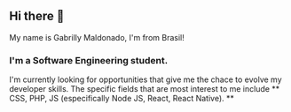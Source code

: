 ## Hi there 👋
My name is Gabrilly Maldonado, I'm from Brasil!
### I'm a Software Engineering student.
I'm currently looking for opportunities that give me the chace to evolve my developer skills. The specific fields that are most interest to me include ** CSS, PHP, JS (especifically Node JS, React, React Native). **


<!--
**GMDorneles/GMDorneles** is a ✨ _special_ ✨ repository because its `README.md` (this file) appears on your GitHub profile.

Here are some ideas to get you started:

- 🔭 I’m currently working on ...
- 🌱 I’m currently learning ...
- 👯 I’m looking to collaborate on ...
- 🤔 I’m looking for help with ...
- 💬 Ask me about ...
- 📫 How to reach me: ...
- 😄 Pronouns: ...
- ⚡ Fun fact: ...
-->
